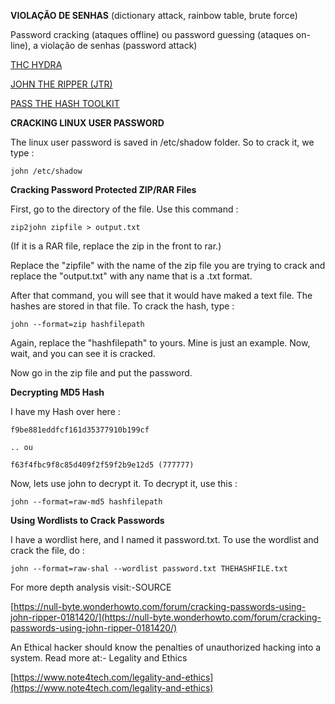 **VIOLAÇÃO DE SENHAS**
(dictionary attack, rainbow table, brute force)

Password cracking (ataques offline) ou password guessing (ataques on-line), a violação de senhas (password attack)

[THC HYDRA](https://www.thc.org/thc-hydra/)

[JOHN THE RIPPER (JTR)](https://www.openwall.com/john/)

[PASS THE HASH TOOLKIT](https://www.openwall.com/john/)



**CRACKING LINUX USER PASSWORD**

The linux user password is saved in /etc/shadow folder. So to crack it, we type :

`john /etc/shadow`

  

**Cracking Password Protected ZIP/RAR Files**

First, go to the directory of the file. Use this command :

`zip2john zipfile > output.txt`

(If it is a RAR file, replace the zip in the front to rar.)

Replace the "zipfile" with the name of the zip file you are trying to crack and replace the "output.txt" with any name that is a .txt format.

After that command, you will see that it would have maked a text file. The hashes are stored in that file. To crack the hash, type :

`john --format=zip hashfilepath`

Again, replace the "hashfilepath" to yours. Mine is just an example. Now, wait, and you can see it is cracked.

Now go in the zip file and put the password.

  

**Decrypting MD5 Hash**

I have my Hash over here :

```
f9be881eddfcf161d35377910b199cf

.. ou

f63f4fbc9f8c85d409f2f59f2b9e12d5 (777777)
```

Now, lets use john to decrypt it. To decrypt it, use this :

`john --format=raw-md5 hashfilepath`

  

**Using Wordlists to Crack Passwords**

I have a wordlist here, and I named it password.txt. To use the wordlist and crack the file, do :

`john --format=raw-shal --wordlist password.txt THEHASHFILE.txt`

  

For more depth analysis visit:-SOURCE

[https://null-byte.wonderhowto.com/forum/cracking-passwords-using-john-ripper-0181420/](https://null-byte.wonderhowto.com/forum/cracking-passwords-using-john-ripper-0181420/)

  

An Ethical hacker should know the penalties of unauthorized hacking into a system. Read more at:- Legality and Ethics

[https://www.note4tech.com/legality-and-ethics](https://www.note4tech.com/legality-and-ethics)